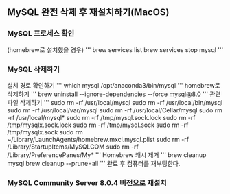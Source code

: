 ## MySQL 완전 삭제 후 재설치하기(MacOS)
### MySQL 프로세스 확인
(homebrew로 설치했을 경우)
'''
brew services list
brew services stop mysql
'''
### MySQL 삭제하기
설치 경로 확인하기
'''
which mysql
/opt/anaconda3/bin/mysql
'''
homebrew로 삭제하기
'''
brew uninstall --ignore-dependencies --force mysql@8.0
'''
관련 파일 삭제하기
'''
sudo rm -rf /usr/local/mysql
sudo rm -rf /usr/local/bin/mysql
sudo rm -rf /usr/local/var/mysql
sudo rm -rf /usr/local/Cellar/mysql
sudo rm -rf /usr/local/mysql*
sudo rm -rf /tmp/mysql.sock.lock
sudo rm -rf /tmp/mysqlx.sock.lock
sudo rm -rf /tmp/mysql.sock
sudo rm -rf /tmp/mysqlx.sock
sudo rm ~/Library/LaunchAgents/homebrew.mxcl.mysql.plist
sudo rm -rf /Library/StartupItems/MySQLCOM
sudo rm -rf /Library/PreferencePanes/My*
'''
Homebrew 캐시 제거
'''
brew cleanup mysql
brew cleanup --prune=all
'''
완료 후 컴퓨터를 재부팅한다.
### MySQL Community Server 8.0.4 버전으로 재설치
